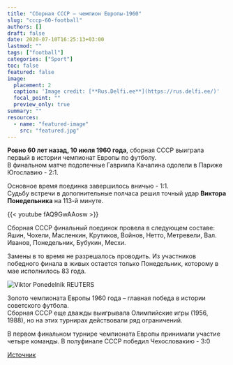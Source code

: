 ```yaml
---
title: "Сборная CCCР – чемпион Европы-1960"
slug: "cccp-60-football"
authors: []
draft: false
date: 2020-07-10T16:25:13+03:00
lastmod: ""
tags: ["football"]
categories: ["Sport"]
toc: false
featured: false
image:
  placement: 2
  caption: 'Image credit: [**Rus.Delfi.ee**](https://rus.delfi.ee/)'
  focal_point: ""
  preview_only: true
summary: "" 
resources:
  - name: "featured-image"
    src: "featured.jpg"    
---
```


**Ровно 60 лет назад, 10 июля 1960 года**, сборная СССР выиграла первый в истории чемпионат Европы по футболу.  
В финальном матче подопечные Гавриила Качалина одолели в Париже Югославию - 2:1.  
<!--more-->  
Основное время поединка завершилось вничью - 1:1.  
Судьбу встречи в дополнительные полчаса решил точный удар **Виктора Понедельника** на 113-й минуте.  

{{< youtube fAQ9GwAAosw >}}  

Сборная СССР финальный поединок провела в следующем составе: Яшин, Чохели, Масленкин, Крутиков, Войнов, Нетто, Метревели, Вал. Иванов, Понедельник, Бубукин, Месхи.  

Замены в то время не разрешалось проводить. Из участников победного финала в живых остается только Понедельник, которому в мае исполнилось 83 года.  

![Viktor Ponedelnik REUTERS](https://g1.nh.ee/images/pix/1000x718/dIdAUAmjScA/viktor-ponedelnik-90415553.jpg)  

Золото чемпионата Европы 1960 года – главная победа в истории советского футбола.  
Сборная СССР еще дважды выигрывала Олимпийские игры (1956, 1988), но на этих турнирах действовали ряд ограничений.  

В первом финальном турнире чемпионата Европы принимали участие четыре команды. В полуфинале СССР победил Чехословакию - 3:0  

[Источник](https://rus.delfi.ee/sport/jalgpall/video-60-let-nazad-sbornaya-sssr-vyigrala-pervyj-chempionat-evropy-po-futbolu?id=90415071)  

